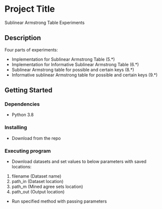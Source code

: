 # Project Title

Sublinear Armstrong Table Experiments

## Description

Four parts of experiments:
* Implementation for Sublinear Armstrong Table (5.*)
* Implementation for Informative Sublinear Armstrong Table (6.*)
* Sublinear Armstrong table for possible and certain keys (8.*)
* Informative sublinear Armstrong table for possible and certain keys (9.*)

## Getting Started

### Dependencies

* Python 3.8

### Installing

* Download from the repo

### Executing program

* Download datasets and set values to below parameters with saved locations:
1. filename (Dataset name)
2. path_in (Dataset location)
3. path_m (Mined agree sets location)
4. path_out (Output location)

* Run specified method with passing parameters
